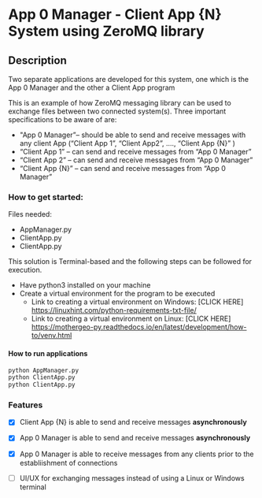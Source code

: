 # App 0 Manager - Client App {N} System using ZeroMQ library

## Description
Two separate applications are developed for this system, one which is the App 0 Manager and the other a Client App program

This is an example of how ZeroMQ messaging library can be used to exchange files between two connected system(s). Three important specifications to be aware of are:

* "App 0 Manager”– should be able to send and receive messages with any client App (“Client App 1”, “Client App2”, ...., “Client App {N}” )
* “Client App 1” – can send and receive messages from “App 0 Manager”
* “Client App 2” – can send and receive messages from “App 0 Manager”
* “Client App {N}” – can send and receive messages from “App 0 Manager”

### How to get started:
Files needed:
  * AppManager.py
  * ClientApp.py
  * ClientApp.py

  This solution is Terminal-based and the following steps can be followed for execution.

  * Have python3 installed on your machine
  * Create a virtual environment for the program to be executed
    * Link to creating a virtual environment on Windows: [CLICK HERE] <https://linuxhint.com/python-requirements-txt-file/>
    * Link to creating a virtual environment on Linux: [CLICK HERE] <https://mothergeo-py.readthedocs.io/en/latest/development/how-to/venv.html>
            


#### How to run applications
```python 
python AppManager.py 
python ClientApp.py
python ClientApp.py
```


### Features
- [x] Client App {N} is able to send and receive messages **asynchronously**
- [x] App 0 Manager is able to send and receive messages __asynchronously__
- [x] App 0 Manager is able to receive messages from any clients prior to the establiishment of connections
- [ ] UI/UX for exchanging messages instead of using a Linux or Windows terminal


